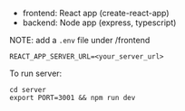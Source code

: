 - frontend: React app (create-react-app)
- backend: Node app (express, typescript)

NOTE: add a `.env` file under /frontend 

```
REACT_APP_SERVER_URL=<your_server_url>
```

To run server:
```
cd server
export PORT=3001 && npm run dev
```